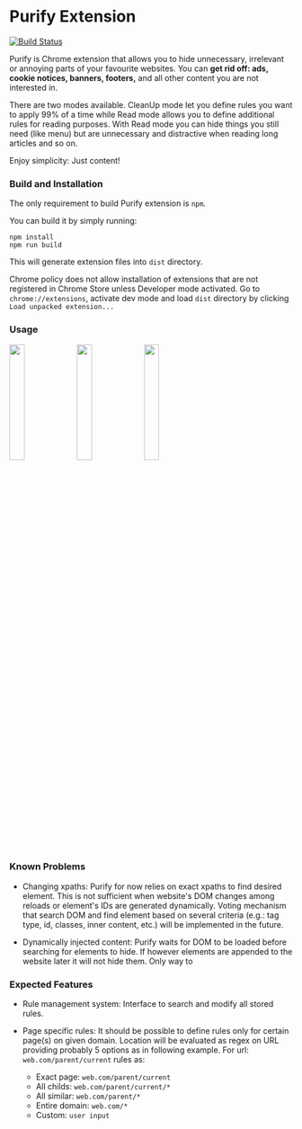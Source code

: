 # Purify Extension

[![Build Status](https://travis-ci.org/AdharaOrigin/tmp.svg?branch=master)](https://travis-ci.org/AdharaOrigin/tmp)

Purify is Chrome extension that allows you to hide unnecessary, irrelevant or annoying parts of your favourite 
websites. You can **get rid off: ads, cookie notices, banners, footers,** and all other content you are not 
interested in.

There are two modes available. CleanUp mode let you define rules you want to apply 99% of a time while Read mode 
allows you to define additional rules for reading purposes. With Read mode you can hide things you still need (like 
menu) but are unnecessary and distractive when reading long articles and so on.

Enjoy simplicity: Just content!


### Build and Installation
The only requirement to build Purify extension is `npm`. 

You can build it by simply running:

```
npm install
npm run build
```

This will generate extension files into `dist` directory.

Chrome policy does not allow installation of extensions 
that are not registered in Chrome Store unless Developer mode activated. Go to `chrome://extensions`, activate dev 
mode and load `dist` directory by clicking `Load unpacked extension...` 


### Usage

<img src="https://user-images.githubusercontent.com/32511776/38954082-08292616-4351-11e8-8847-5b889555d148.jpg" width="23%"></img> <img src="https://user-images.githubusercontent.com/32511776/38954083-0851b644-4351-11e8-8aab-789def44f88c.jpg" width="23%"></img> <img src="https://user-images.githubusercontent.com/32511776/38954085-089d22aa-4351-11e8-8f0d-d90f8b2cfeb7.jpg" width="23%"></img> 


### Known Problems

- Changing xpaths: Purify for now relies on exact xpaths to find desired element. This is not sufficient when website's 
DOM changes among reloads or element's IDs are generated dynamically. Voting mechanism that search DOM and find 
element based on several criteria (e.g.: tag type, id, classes, inner content, etc.) will be implemented in the future.

- Dynamically injected content: Purify waits for DOM to be loaded before searching for elements to hide. If however 
elements are appended to the website later it will not hide them. Only way to 


### Expected Features

- Rule management system: Interface to search and modify all stored rules.

- Page specific rules: It should be possible to define rules only for certain page(s) on given domain. Location will 
be evaluated as regex on URL providing probably 5 options as in following example. For url: `web.com/parent/current` 
rules as:
  * Exact page:     `web.com/parent/current`
  * All childs:     `web.com/parent/current/*`
  * All similar:    `web.com/parent/*`
  * Entire domain:  `web.com/*`
  * Custom:         `user input`
